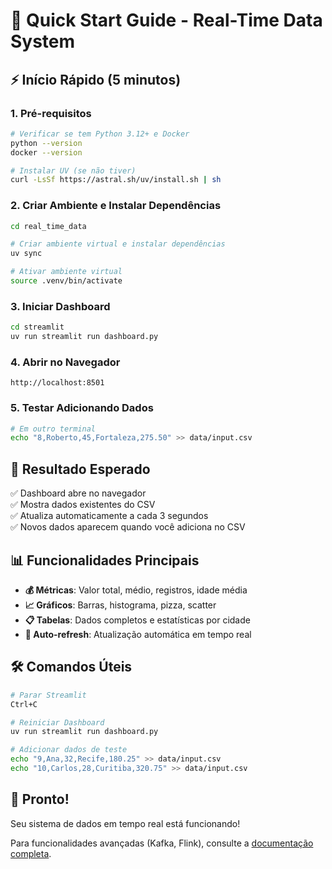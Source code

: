 # 🚀 Quick Start Guide - Real-Time Data System

## ⚡ Início Rápido (5 minutos)

### 1. Pré-requisitos
```bash
# Verificar se tem Python 3.12+ e Docker
python --version
docker --version

# Instalar UV (se não tiver)
curl -LsSf https://astral.sh/uv/install.sh | sh
```

### 2. Criar Ambiente e Instalar Dependências
```bash
cd real_time_data

# Criar ambiente virtual e instalar dependências
uv sync

# Ativar ambiente virtual
source .venv/bin/activate
```

### 3. Iniciar Dashboard
```bash
cd streamlit
uv run streamlit run dashboard.py
```

### 4. Abrir no Navegador
```
http://localhost:8501
```

### 5. Testar Adicionando Dados
```bash
# Em outro terminal
echo "8,Roberto,45,Fortaleza,275.50" >> data/input.csv
```

## 🎯 Resultado Esperado

✅ Dashboard abre no navegador  
✅ Mostra dados existentes do CSV  
✅ Atualiza automaticamente a cada 3 segundos  
✅ Novos dados aparecem quando você adiciona no CSV  

## 📊 Funcionalidades Principais

- **💰 Métricas**: Valor total, médio, registros, idade média
- **📈 Gráficos**: Barras, histograma, pizza, scatter
- **📋 Tabelas**: Dados completos e estatísticas por cidade
- **🔄 Auto-refresh**: Atualização automática em tempo real

## 🛠️ Comandos Úteis

```bash
# Parar Streamlit
Ctrl+C

# Reiniciar Dashboard
uv run streamlit run dashboard.py

# Adicionar dados de teste
echo "9,Ana,32,Recife,180.25" >> data/input.csv
echo "10,Carlos,28,Curitiba,320.75" >> data/input.csv
```

## 🎉 Pronto!

Seu sistema de dados em tempo real está funcionando! 

Para funcionalidades avançadas (Kafka, Flink), consulte a [documentação completa](DOCUMENTATION.md).